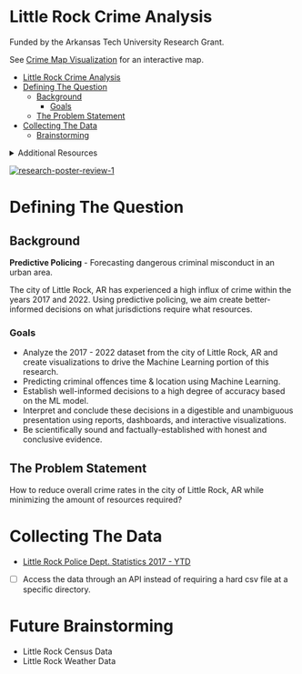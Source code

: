# Little Rock Crime Analysis
Funded by the Arkansas Tech University Research Grant.

See [Crime Map Visualization](https://atu-machine-learning.github.io/map-visualization/) for an interactive map.

<!-- TOC -->
* [Little Rock Crime Analysis](#little-rock-crime-analysis)
* [Defining The Question](#defining-the-question)
  * [Background](#background)
    * [Goals](#goals)
  * [The Problem Statement](#the-problem-statement)
* [Collecting The Data](#collecting-the-data)
  * [Brainstorming](#future-brainstorming)
<!-- TOC -->

<details>
<summary>Additional Resources</summary>
<br>
 <img src="https://i.imgur.com/Ty44whv.png" />
</details>

<a href="https://ibb.co/yp7qX7S"><img src="https://i.ibb.co/FXCzKCV/research-poster-review-1.png" alt="research-poster-review-1" border="0"></a>

# Defining The Question

## Background
**Predictive Policing** - Forecasting dangerous criminal misconduct in an urban area.

The city of Little Rock, AR has experienced a high influx of crime within the years 2017 and 2022.
Using predictive policing, we aim create better-informed decisions on what jurisdictions require what resources.

### Goals
- Analyze the 2017 - 2022 dataset from the city of Little Rock, AR and create visualizations to drive the Machine Learning
portion of this research.
- Predicting criminal offences time & location using Machine Learning.
- Establish well-informed decisions to a high degree of accuracy based on the ML model.
- Interpret and conclude these decisions in a digestible and unambiguous presentation using reports, dashboards, and interactive visualizations.
- Be scientifically sound and factually-established with honest and conclusive evidence.

## The Problem Statement
How to reduce overall crime rates in the city of Little Rock, AR while minimizing the amount of resources required?

# Collecting The Data
* [Little Rock Police Dept. Statistics 2017 - YTD](https://data.littlerock.gov/Safe-City/Little-Rock-Police-Department-Statistics-2017-to-Y/bz82-34ep)
- [ ] Access the data through an API instead of requiring a hard csv file at a specific directory.

# Future Brainstorming
* Little Rock Census Data
* Little Rock Weather Data
